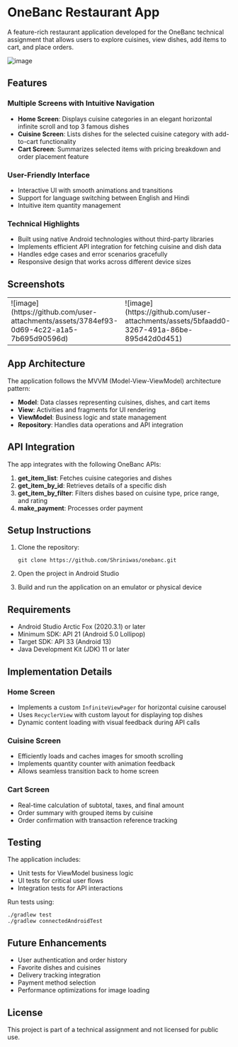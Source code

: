 # OneBanc Restaurant App

A feature-rich restaurant application developed for the OneBanc technical assignment that allows users to explore cuisines, view dishes, add items to cart, and place orders.

![image](https://github.com/user-attachments/assets/4c3f094e-ea45-40b0-8f83-8f468397bd0b)

## Features

### Multiple Screens with Intuitive Navigation
- **Home Screen**: Displays cuisine categories in an elegant horizontal infinite scroll and top 3 famous dishes
- **Cuisine Screen**: Lists dishes for the selected cuisine category with add-to-cart functionality
- **Cart Screen**: Summarizes selected items with pricing breakdown and order placement feature

### User-Friendly Interface
- Interactive UI with smooth animations and transitions
- Support for language switching between English and Hindi
- Intuitive item quantity management

### Technical Highlights
- Built using native Android technologies without third-party libraries
- Implements efficient API integration for fetching cuisine and dish data
- Handles edge cases and error scenarios gracefully
- Responsive design that works across different device sizes

## Screenshots

<table>
  <tr>
    <td>![image](https://github.com/user-attachments/assets/3784ef93-0d69-4c22-a1a5-7b695d90596d)
</td>
    <td>![image](https://github.com/user-attachments/assets/5bfaadd0-3267-491a-86be-895d42d0d451)
</td>
  </tr>
</table>

## App Architecture

The application follows the MVVM (Model-View-ViewModel) architecture pattern:

- **Model**: Data classes representing cuisines, dishes, and cart items
- **View**: Activities and fragments for UI rendering
- **ViewModel**: Business logic and state management
- **Repository**: Handles data operations and API integration

## API Integration

The app integrates with the following OneBanc APIs:

1. **get_item_list**: Fetches cuisine categories and dishes
2. **get_item_by_id**: Retrieves details of a specific dish
3. **get_item_by_filter**: Filters dishes based on cuisine type, price range, and rating
4. **make_payment**: Processes order payment

## Setup Instructions

1. Clone the repository:
   ```
   git clone https://github.com/Shriniwas/onebanc.git
   ```

2. Open the project in Android Studio

3. Build and run the application on an emulator or physical device

## Requirements

- Android Studio Arctic Fox (2020.3.1) or later
- Minimum SDK: API 21 (Android 5.0 Lollipop)
- Target SDK: API 33 (Android 13)
- Java Development Kit (JDK) 11 or later

## Implementation Details

### Home Screen
- Implements a custom `InfiniteViewPager` for horizontal cuisine carousel
- Uses `RecyclerView` with custom layout for displaying top dishes
- Dynamic content loading with visual feedback during API calls

### Cuisine Screen
- Efficiently loads and caches images for smooth scrolling
- Implements quantity counter with animation feedback
- Allows seamless transition back to home screen

### Cart Screen
- Real-time calculation of subtotal, taxes, and final amount
- Order summary with grouped items by cuisine
- Order confirmation with transaction reference tracking

## Testing

The application includes:
- Unit tests for ViewModel business logic
- UI tests for critical user flows
- Integration tests for API interactions

Run tests using:
```
./gradlew test
./gradlew connectedAndroidTest
```

## Future Enhancements

- User authentication and order history
- Favorite dishes and cuisines
- Delivery tracking integration
- Payment method selection
- Performance optimizations for image loading

## License

This project is part of a technical assignment and not licensed for public use.

